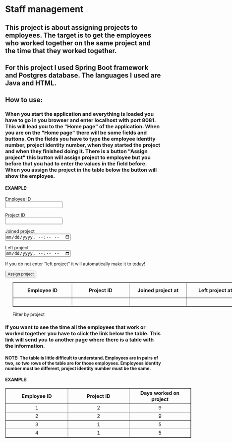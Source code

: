 # Staff management 

## This project is about assigning projects to employees. The target is to get the employees who worked together on the same project and the time that they worked together.

## For this project I used Spring Boot framework and Postgres database. The languages I used are Java and HTML.

## How to use:

### When you start the application and everything is loaded you have to go in you browser and enter localhost with port 8081. This will lead you to the "Home page" of the application. When you are on the "Home page" there will be some fields and buttons. On the fields you have to type the employee identity number, project identity number, when they started the project and when they finished doing it. There is a button "Assign project" this button will assign project to employee but you before that you had to enter the values in the field before. When you assign the project in the table below the button will show the employee.
#### EXAMPLE:

<form th:action="@{/}" th:object="${staff}" method="post">
            <div>
                <label>Employee ID</label>
                <div>
                    <input type="number" min="0" th:field="*{employeeId}">
                    <div th:if="${#fields.hasErrors('employeeId')}">
                        <span th:each="error : ${#fields.errors('employeeId')}" th:text="${error}"></span>
                    </div>
                </div>
            </div>
            <p></p>
            <div>
                <label>Project ID</label>
                <div>
                    <input type="number" min="0" th:field="*{projectId}">
                    <div th:if="${#fields.hasErrors('projectId')}">
                        <span th:each="error : ${#fields.errors('projectId')}" th:text="${error}"></span>
                    </div>
                </div>
            </div>
            <p></p>
            <div>
                <label>Joined project</label>
                <div>
                    <input type="datetime-local" th:field="*{projectStartedAt}">
                    <div th:if="${#fields.hasErrors('projectStartedAt')}">
                        <span th:each="error : ${#fields.errors('projectStartedAt')}" th:text="${error}"></span>
                    </div>
                </div>
            </div>
            <p></p>
            <div>
                <label>Left project</label>
                <div>
                    <input type="datetime-local" th:field="*{projectFinishedAt}">
                    <p>If you do not enter "left project" it will automatically make it to today!</p>
                </div>
            </div>
            <p></p>
            <div>
                <input type="submit" value="Assign project">
            </div>
        </form>
    </ul>
</nav>
<div>
    <ul>
        <table border="1px" style="width: 1000px">
            <tr>
                <th style="width: 200px; text-align: center;">Employee ID</th>
                <th style="width: 200px; text-align: center;">Project ID</th>
                <th style="width: 200px; text-align: center;">Joined project at</th>
                <th style="width: 200px; text-align: center;">Left project at</th>
                <th style="width: 200px; text-align: center;">Days worked on project</th>
            </tr>
            <tr style="text-align: center;" th:each="st : ${Staff}">
                <td>
                    <span th:text="${st.employeeId}"></span>
                </td>
                <td>
                    <span th:text="${st.projectId}"></span>
                </td>
                <td>
                    <span th:text="${st.projectStartedAt}"></span>
                </td>
                <td>
                    <span th:text="${st.projectFinishedAt}"></span>
                </td>
                <td>
                    <span th:text="${st.projectDuration}"></span>
                </td>
                <td>
                    <a th:href="@{/delete/{id} (id = ${st.id})}">Delete</a>
                </td>
            </tr>
        </table>
        <a th:href="@{/project}">Filter by project</a>
    </ul>
</div>

### If you want to see the time all the employees that work or worked together you have to click the link below the table. This link will send you to another page where there is a table with the information.
#### NOTE: The table is little difficult to understand. Employees are in pairs of two, so two rows of the table are for those employees. Employees identity number must be different, project identity number must be the same.

#### EXAMPLE:

<table border="1px" style="width: 600px">
        <tr>
            <th style="width: 200px; text-align: center;">Employee ID</th>
            <th style="width: 200px; text-align: center;">Project ID</th>
            <th style="width: 200px; text-align: center;">Days worked on project</th>
        </tr>
        <tr style="text-align: center;">
            <td>1</td>
            <td>2</td> 
            <td>9</td>
        </tr>
        <tr style="text-align: center;">
            <td>2</td>
            <td>2</td> 
            <td>9</td>
        </tr>
        <tr style="text-align: center;">
            <td>3</td>
            <td>1</td> 
            <td>5</td>
        </tr>
        <tr style="text-align: center;">
            <td>4</td>
            <td>1</td> 
            <td>5</td>
        </tr>
    </table> 
